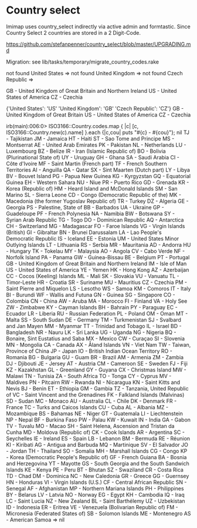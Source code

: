 # Country select

Imimap uses country_select indirectly via active admin and formtastic.
Since Country Select 2 countries are stored in a 2 Digit-Code.

https://github.com/stefanpenner/country_select/blob/master/UPGRADING.md


Migration: see
lib/tasks/temporary/migrate_country_codes.rake



not found United States =>
not found United Kingdom =>
not found Czech Republic =>

GB - United Kingdom of Great Britain and Northern Ireland
US - United States of America
CZ - Czechia


{'United States': 'US'
'United Kingdom': 'GB'
'Czech Republic': 'CZ'}
GB - United Kingdom of Great Britain
US - United States of America
CZ - Czechia


irb(main):006:0>  ISO3166::Country.codes.map { |c| [c, ISO3166::Country.new(c).name] }.each {|c,cou| puts "#{c} - #{cou}"}; nil
TJ - Tajikistan
JM - Jamaica
HT - Haiti
ST - Sao Tome and Principe
MS - Montserrat
AE - United Arab Emirates
PK - Pakistan
NL - Netherlands
LU - Luxembourg
BZ - Belize
IR - Iran (Islamic Republic of)
BO - Bolivia (Plurinational State of)
UY - Uruguay
GH - Ghana
SA - Saudi Arabia
CI - Côte d'Ivoire
MF - Saint Martin (French part)
TF - French Southern Territories
AI - Anguilla
QA - Qatar
SX - Sint Maarten (Dutch part)
LY - Libya
BV - Bouvet Island
PG - Papua New Guinea
KG - Kyrgyzstan
GQ - Equatorial Guinea
EH - Western Sahara
NU - Niue
PR - Puerto Rico
GD - Grenada
KR - Korea (Republic of)
HM - Heard Island and McDonald Islands
SM - San Marino
SL - Sierra Leone
CD - Congo (Democratic Republic of the)
MK - Macedonia (the former Yugoslav Republic of)
TR - Turkey
DZ - Algeria
GE - Georgia
PS - Palestine, State of
BB - Barbados
UA - Ukraine
GP - Guadeloupe
PF - French Polynesia
NA - Namibia
BW - Botswana
SY - Syrian Arab Republic
TG - Togo
DO - Dominican Republic
AQ - Antarctica
CH - Switzerland
MG - Madagascar
FO - Faroe Islands
VG - Virgin Islands (British)
GI - Gibraltar
BN - Brunei Darussalam
LA - Lao People's Democratic Republic
IS - Iceland
EE - Estonia
UM - United States Minor Outlying Islands
LT - Lithuania
RS - Serbia
MR - Mauritania
AD - Andorra
HU - Hungary
TK - Tokelau
MY - Malaysia
AO - Angola
CV - Cabo Verde
NF - Norfolk Island
PA - Panama
GW - Guinea-Bissau
BE - Belgium
PT - Portugal
GB - United Kingdom of Great Britain and Northern Ireland
IM - Isle of Man
US - United States of America
YE - Yemen
HK - Hong Kong
AZ - Azerbaijan
CC - Cocos (Keeling) Islands
ML - Mali
SK - Slovakia
VU - Vanuatu
TL - Timor-Leste
HR - Croatia
SR - Suriname
MU - Mauritius
CZ - Czechia
PM - Saint Pierre and Miquelon
LS - Lesotho
WS - Samoa
KM - Comoros
IT - Italy
BI - Burundi
WF - Wallis and Futuna
GN - Guinea
SG - Singapore
CO - Colombia
CN - China
AW - Aruba
MA - Morocco
FI - Finland
VA - Holy See
ZW - Zimbabwe
KY - Cayman Islands
BH - Bahrain
PY - Paraguay
EC - Ecuador
LR - Liberia
RU - Russian Federation
PL - Poland
OM - Oman
MT - Malta
SS - South Sudan
DE - Germany
TM - Turkmenistan
SJ - Svalbard and Jan Mayen
MM - Myanmar
TT - Trinidad and Tobago
IL - Israel
BD - Bangladesh
NR - Nauru
LK - Sri Lanka
UG - Uganda
NG - Nigeria
BQ - Bonaire, Sint Eustatius and Saba
MX - Mexico
CW - Curaçao
SI - Slovenia
MN - Mongolia
CA - Canada
AX - Åland Islands
VN - Viet Nam
TW - Taiwan, Province of China
JP - Japan
IO - British Indian Ocean Territory
RO - Romania
BG - Bulgaria
GU - Guam
BR - Brazil
AM - Armenia
ZM - Zambia
DJ - Djibouti
JE - Jersey
AT - Austria
CM - Cameroon
SE - Sweden
FJ - Fiji
KZ - Kazakhstan
GL - Greenland
GY - Guyana
CX - Christmas Island
MW - Malawi
TN - Tunisia
ZA - South Africa
TO - Tonga
CY - Cyprus
MV - Maldives
PN - Pitcairn
RW - Rwanda
NI - Nicaragua
KN - Saint Kitts and Nevis
BJ - Benin
ET - Ethiopia
GM - Gambia
TZ - Tanzania, United Republic of
VC - Saint Vincent and the Grenadines
FK - Falkland Islands (Malvinas)
SD - Sudan
MC - Monaco
AU - Australia
CL - Chile
DK - Denmark
FR - France
TC - Turks and Caicos Islands
CU - Cuba
AL - Albania
MZ - Mozambique
BS - Bahamas
NE - Niger
GT - Guatemala
LI - Liechtenstein
NP - Nepal
BF - Burkina Faso
PW - Palau
KW - Kuwait
IN - India
GA - Gabon
TV - Tuvalu
MO - Macao
SH - Saint Helena, Ascension and Tristan da Cunha
MD - Moldova (Republic of)
CK - Cook Islands
AR - Argentina
SC - Seychelles
IE - Ireland
ES - Spain
LB - Lebanon
BM - Bermuda
RE - Réunion
KI - Kiribati
AG - Antigua and Barbuda
MQ - Martinique
SV - El Salvador
JO - Jordan
TH - Thailand
SO - Somalia
MH - Marshall Islands
CG - Congo
KP - Korea (Democratic People's Republic of)
GF - French Guiana
BA - Bosnia and Herzegovina
YT - Mayotte
GS - South Georgia and the South Sandwich Islands
KE - Kenya
PE - Peru
BT - Bhutan
SZ - Swaziland
CR - Costa Rica
TD - Chad
DM - Dominica
NC - New Caledonia
GR - Greece
GG - Guernsey
HN - Honduras
VI - Virgin Islands (U.S.)
CF - Central African Republic
SN - Senegal
AF - Afghanistan
MP - Northern Mariana Islands
PH - Philippines
BY - Belarus
LV - Latvia
NO - Norway
EG - Egypt
KH - Cambodia
IQ - Iraq
LC - Saint Lucia
NZ - New Zealand
BL - Saint Barthélemy
UZ - Uzbekistan
ID - Indonesia
ER - Eritrea
VE - Venezuela (Bolivarian Republic of)
FM - Micronesia (Federated States of)
SB - Solomon Islands
ME - Montenegro
AS - American Samoa
=> nil
